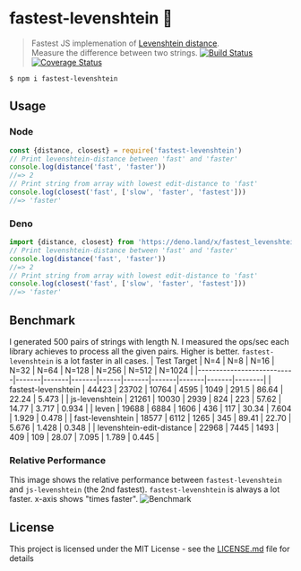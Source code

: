 # fastest-levenshtein :rocket:
> Fastest JS implemenation of [Levenshtein distance](https://en.wikipedia.org/wiki/Levenshtein_distance).<br>
> Measure the difference between two strings.
[![Build Status](https://travis-ci.org/ka-weihe/node-levenshtein.svg?branch=master)](https://travis-ci.org/ka-weihe/node-levenshtein)
[![Coverage Status](https://coveralls.io/repos/github/ka-weihe/node-levenshtein/badge.svg?branch=master)](https://coveralls.io/github/ka-weihe/node-levenshtein?branch=master)
```
$ npm i fastest-levenshtein
```
## Usage
### Node
```javascript
const {distance, closest} = require('fastest-levenshtein')
// Print levenshtein-distance between 'fast' and 'faster'
console.log(distance('fast', 'faster'))
//=> 2
// Print string from array with lowest edit-distance to 'fast'
console.log(closest('fast', ['slow', 'faster', 'fastest']))
//=> 'faster'
```
### Deno
```javascript
import {distance, closest} from 'https://deno.land/x/fastest_levenshtein/mod.ts'
// Print levenshtein-distance between 'fast' and 'faster'
console.log(distance('fast', 'faster'))
//=> 2
// Print string from array with lowest edit-distance to 'fast'
console.log(closest('fast', ['slow', 'faster', 'fastest']))
//=> 'faster'
```
## Benchmark
I generated 500 pairs of strings with length N. I measured the ops/sec each library achieves to process all the given pairs. Higher is better. `fastest-levenshtein` is a lot faster in all cases.
| Test Target               | N=4   | N=8   | N=16  | N=32 | N=64  | N=128 | N=256 | N=512 | N=1024 |
|---------------------------|-------|-------|-------|------|-------|-------|-------|-------|--------|
| fastest-levenshtein       | 44423 | 23702 | 10764 | 4595 | 1049  | 291.5 | 86.64 | 22.24 | 5.473  |
| js-levenshtein            | 21261 | 10030 | 2939  | 824  | 223   | 57.62 | 14.77 | 3.717 | 0.934  |
| leven                     | 19688 | 6884  | 1606  | 436  | 117   | 30.34 | 7.604 | 1.929 | 0.478  |
| fast-levenshtein          | 18577 | 6112  | 1265  | 345  | 89.41 | 22.70 | 5.676 | 1.428 | 0.348  |
| levenshtein-edit-distance | 22968 | 7445  | 1493  | 409  | 109   | 28.07 | 7.095 | 1.789 | 0.445  |
### Relative Performance
This image shows the relative performance between `fastest-levenshtein` and `js-levenshtein` (the 2nd fastest). `fastest-levenshtein` is always a lot faster. x-axis shows "times faster".
![Benchmark](/images/relaperf.png)
## License
This project is licensed under the MIT License - see the [LICENSE.md](LICENSE.md) file for details
